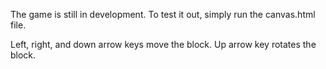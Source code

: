 The game is still in development.
To test it out, simply run the canvas.html file.

Left, right, and down arrow keys move the block.
Up arrow key rotates the block.
